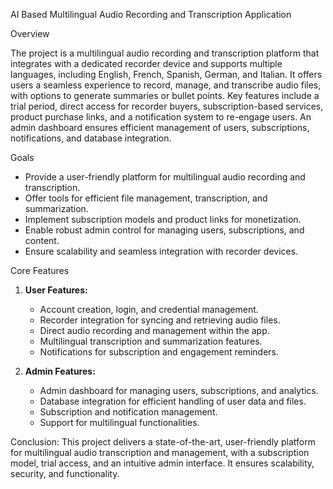 AI Based Multilingual Audio Recording and Transcription Application

Overview

The project is a multilingual audio recording and transcription platform that integrates with a dedicated recorder device and supports multiple languages, including English, French, Spanish, German, and Italian. It offers users a seamless experience to record, manage, and transcribe audio files, with options to generate summaries or bullet points. Key features include a trial period, direct access for recorder buyers, subscription-based services, product purchase links, and a notification system to re-engage users. An admin dashboard ensures efficient management of users, subscriptions, notifications, and database integration.

Goals
- Provide a user-friendly platform for multilingual audio recording and transcription.
- Offer tools for efficient file management, transcription, and summarization.
- Implement subscription models and product links for monetization.
- Enable robust admin control for managing users, subscriptions, and content.
- Ensure scalability and seamless integration with recorder devices.

Core Features
1. **User Features:**
   - Account creation, login, and credential management.
   - Recorder integration for syncing and retrieving audio files.
   - Direct audio recording and management within the app.
   - Multilingual transcription and summarization features.
   - Notifications for subscription and engagement reminders.

2. **Admin Features:**
   - Admin dashboard for managing users, subscriptions, and analytics.
   - Database integration for efficient handling of user data and files.
   - Subscription and notification management.
   - Support for multilingual functionalities.

Conclusion:
This project delivers a state-of-the-art, user-friendly platform for multilingual audio transcription and management, with a subscription model, trial access, and an intuitive admin interface. It ensures scalability, security, and functionality.
